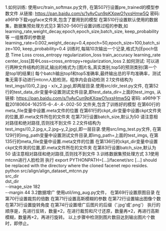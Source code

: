 1.如何训练:
使用src/train_softmax.py文件,
在第507行设置pre_trained的模型参数文件
从链接: https://pan.baidu.com/s/1yAvCun9pKXqwO1yxsHmw5Q 密码: a96f中下载vggface文件夹,包含了要用到的模型
在第510行设置默认使用的数据集，数据集预处理方式见3
第520-560行设置训练过程的参数,如learning_rate,weight_decay,epoch,epoch_size,batch_size,
keep_probability等
一组推荐的参数是learning_rate=0.002,weight_decay=0.4,epoch=50,epoch_size=100,batch_size=100,
keep_probability=0.4
训练时,每隔10次输出一个记录,格式为[Epoch信息 Time Loss cross_entropy regularization_loss
train_accuracy learning_rate center_loss]其中Loss=cross_entropy+regularization_loss
2.如何测试:
可以进行两种文件结构的测试,输出的格式为:[图片名,真实类别,top5的预测类别(第一个是top1的结果)]
每个batch输出top1和top5准确率,最终输出总的平均准确率，测试集无需手动进行mtcnn人脸检测，程序内会自动检测
2.1文件结构为test_imgs/(0/0_2.jpg - x/x_2.jpg),即两层目录.使用src/dir_test.py文件,
在第52行的test_data_dir变量中设置测试文件目录,即test_data_dir=上面的test_imgs,
从链接: https://pan.baidu.com/s/1yAvCun9pKXqwO1yxsHmw5Q 密码: a96f中下载20180604-162515-6-.4-.4-.002-50
文件夹,包含了训练好的模型
在第60行的meta_file变量中设置.meta文件的位置
在第61行的ckpt_dir变量中设置ckpt文件夹的位置,即.meta文件所在的文件夹
在第73行设置batch_size,默认为50
请注意相对路径和绝对路径,否则找不到文件
2.2文件结构为test_imgs/(0_2.jpg,x_2.jpg~y_2,jpg),即一层目录.使用src/img_test.py文件,
在第129行的img_path变量中设置测试文件目录,即img_path=上面的test_imgs,
在第135行的meta_file变量中设置.meta文件的位置
在第136行的ckpt_dir变量中设置ckpt文件夹的位置,即.meta文件所在的文件夹
在第83行设置batch_size,默认为50
请注意相对路径和绝对路径,否则找不到文件
3.训练数据集预处理方式
3.1使用mtcnn进行人脸检测
执行 export PYTHONPATH=[...]/facenet/src
 [...] should be replaced with the directory where the cloned facenet repo resides.
 python src/align/align_dataset_mtcnn.py \
src_dir \
dst_dir \
--image_size 182 \
--margin 44
3.2数据增广
使用util/img_aug.py文件，
在第69行设置原图目录
在第70行设置裁剪的倍数
在第71行设置高斯模糊的参数
在第72行设置输出图像个数
在第73行设置旋转角度
在第74行设置增广后图片的后缀（'.jpg'或'.png'）
执行的顺序是，先进行反转，数量×2，在进行裁剪和尺寸还原，数量再×2，再进行高斯模糊，数量再×2，再进行旋转。
以上步骤中检测到图片数目达到输出图片个数时，即停止。
